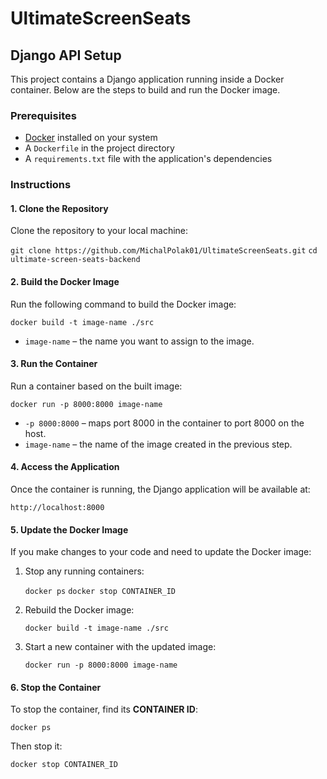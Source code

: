 # UltimateScreenSeats

## Django API Setup

This project contains a Django application running inside a Docker container. Below are the steps to build and run the Docker image.

### Prerequisites
- [Docker](https://www.docker.com/) installed on your system
- A `Dockerfile` in the project directory
- A `requirements.txt` file with the application's dependencies

### Instructions

#### 1. Clone the Repository
Clone the repository to your local machine:

`git clone https://github.com/MichalPolak01/UltimateScreenSeats.git`
`cd ultimate-screen-seats-backend`

#### 2. Build the Docker Image

Run the following command to build the Docker image:

`docker build -t image-name ./src` 

-   `image-name` – the name you want to assign to the image.

#### 3. Run the Container

Run a container based on the built image:

`docker run -p 8000:8000 image-name` 

-   `-p 8000:8000` – maps port 8000 in the container to port 8000 on the host.
-   `image-name` – the name of the image created in the previous step.

#### 4. Access the Application

Once the container is running, the Django application will be available at:

`http://localhost:8000` 

#### 5. Update the Docker Image

If you make changes to your code and need to update the Docker image:

1.  Stop any running containers:
       
    `docker ps`
    `docker stop CONTAINER_ID` 
    
2.  Rebuild the Docker image:
       
    `docker build -t image-name ./src` 
    
3.  Start a new container with the updated image:
        
    `docker run -p 8000:8000 image-name` 
    

#### 6. Stop the Container

To stop the container, find its **CONTAINER ID**:

`docker ps` 

Then stop it:

`docker stop CONTAINER_ID`